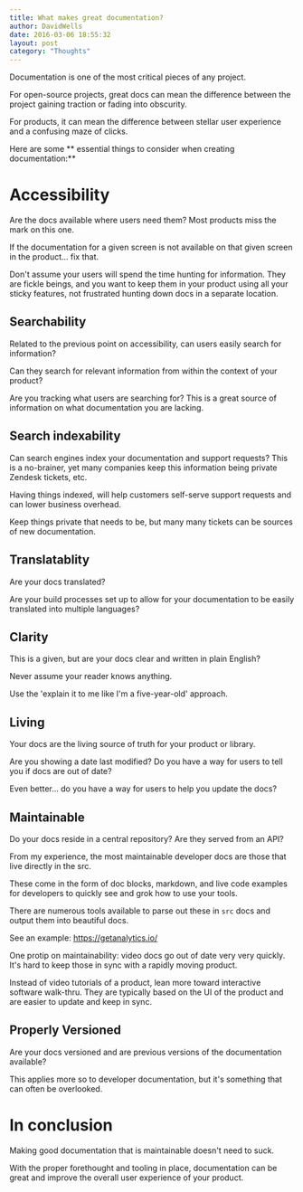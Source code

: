 ```yaml
---
title: What makes great documentation?
author: DavidWells
date: 2016-03-06 18:55:32
layout: post
category: "Thoughts"
---
```


Documentation is one of the most critical pieces of any project.

For open-source projects, great docs can mean the difference between the project gaining traction or fading into obscurity.

For products, it can mean the difference between stellar user experience and a confusing maze of clicks.

Here are some ** essential things to consider when creating documentation:**

# Accessibility

Are the docs available where users need them? Most products miss the mark on this one.

If the documentation for a given screen is not available on that given screen in the product... fix that.

Don't assume your users will spend the time hunting for information. They are fickle beings, and you want to keep them in your product using all your sticky features, not frustrated hunting down docs in a separate location.

## Searchability

Related to the previous point on accessibility, can users easily search for information?

Can they search for relevant information from within the context of your product?

Are you tracking what users are searching for? This is a great source of information on what documentation you are lacking.

## Search indexability

Can search engines index your documentation and support requests? This is a no-brainer, yet many companies keep this information being private Zendesk tickets, etc.

Having things indexed, will help customers self-serve support requests and can lower business overhead.

Keep things private that needs to be, but many many tickets can be sources of new documentation.

## Translatablity

Are your docs translated?

Are your build processes set up to allow for your documentation to be easily translated into multiple languages?

## Clarity

This is a given, but are your docs clear and written in plain English?

Never assume your reader knows anything.

Use the 'explain it to me like I'm a five-year-old' approach.

## Living

Your docs are the living source of truth for your product or library.

Are you showing a date last modified? Do you have a way for users to tell you if docs are out of date?

Even better... do you have a way for users to help you update the docs?

## Maintainable

Do your docs reside in a central repository? Are they served from an API?

From my experience, the most maintainable developer docs are those that live directly in the src.

These come in the form of doc blocks, markdown, and live code examples for developers to quickly see and grok how to use your tools.

There are numerous tools available to parse out these in `src` docs and output them into beautiful docs.

See an example: https://getanalytics.io/

One protip on maintainability: video docs go out of date very very quickly. It's hard to keep those in sync with a rapidly moving product.

Instead of video tutorials of a product, lean more toward interactive software walk-thru. They are typically based on the UI of the product and are easier to update and keep in sync.

## Properly Versioned

Are your docs versioned and are previous versions of the documentation available?

This applies more so to developer documentation, but it's something that can often be overlooked.

# In conclusion

Making good documentation that is maintainable doesn't need to suck.

With the proper forethought and tooling in place, documentation can be great and improve the overall user experience of your product.
